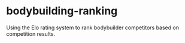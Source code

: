 # bodybuilding-ranking
Using the Elo rating system to rank bodybuilder competitors based on competition results.
